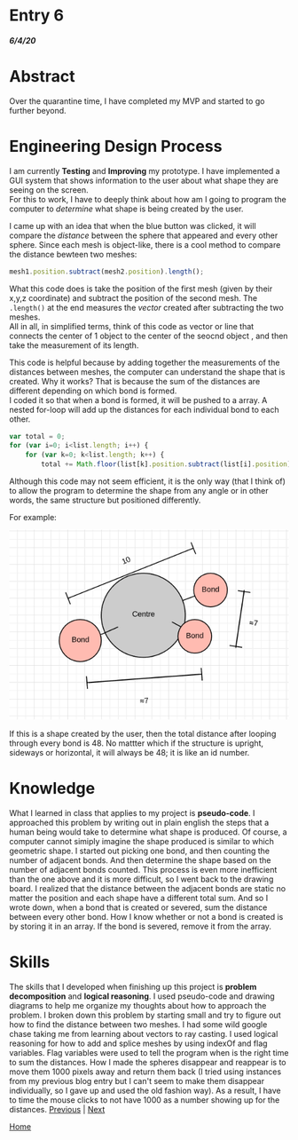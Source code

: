 # Entry 6
##### 6/4/20

# Abstract
Over the quarantine time, I have completed my MVP and started to go further beyond.

# Engineering Design Process
I am currently **Testing** and **Improving** my prototype. I have implemented a GUI system that shows information to the user about what shape
they are seeing on the screen. <br>
For this to work, I have to deeply think about how am I going to program the computer to *determine* what shape is being created
by the user.

I came up with an idea that when the blue button was clicked, it will compare the *distance* between the sphere that appeared and every other
sphere. Since each mesh is object-like, there is a cool method to compare the distance bewteen two meshes:
```javascript
mesh1.position.subtract(mesh2.position).length();
```
What this code does is take the position of the first mesh (given by their x,y,z coordinate) and subtract the position of the second mesh.
The `.length()` at the end measures the *vector* created after subtracting the two meshes. <br>
All in all, in simplified terms, think of this code as vector or line that connects the center of 1 object to the center of the seocnd object
, and then take the measurement of its length.

This code is helpful because by adding together the measurements of the distances between meshes, the computer can understand the shape that is created.
Why it works? That is because the sum of the distances are different depending on which bond is formed. <br>
I coded it so that when a bond is formed, it will be pushed to a array. A nested for-loop will add up the distances for each individual bond
to each other.
```javascript
var total = 0;
for (var i=0; i<list.length; i++) {
    for (var k=0; k<list.length; k++) {
        total += Math.floor(list[k].position.subtract(list[i].position).length());
```
Although this code may not seem efficient, it is the only way (that I think of) to allow the program to determine the shape from
any angle or in other words, the same structure but positioned differently.

For example:<br>

![Diagram](../photo/fp1.PNG)

If this is a shape created by the user, then the total distance after looping through every bond is 48. No mattter which if the structure is upright,
sideways or horizontal, it will always be 48; it is like an id number.

# Knowledge

What I learned in class that applies to my project is **pseudo-code**. I approached this problem by writing out in plain english the steps
that a human being would take to determine what shape is produced. Of course, a computer cannot simiply imagine the shape produced
is similar to which geometric shape. I started out picking one bond, and then counting the number of adjacent bonds. And then determine
the shape based on the number of adjacent bonds counted. This process is even more inefficient than the one above and it is more difficult, so I went
back to the drawing board. I realized that the distance between the adjacent bonds are static no matter the position and each shape have a different total sum.
And so I wrote down, when a bond that is created or severed, sum the distance between every other bond. How I know whether or not a bond is created
is by storing it in an array. If the bond is severed, remove it from the array.

# Skills

The skills that I developed when finishing up this project is **problem decomposition** and **logical reasoning**. I used pseudo-code and drawing diagrams to help me organize my thoughts about how to approach the problem.
I broken down this problem by starting small and try to figure out how to find the distance between two meshes. I had some wild google chase
taking me from learning about vectors to ray casting. I used logical reasoning for how to add and splice meshes by using indexOf and flag variables.
 Flag variables were used to tell the program when is the right time to sum the distances. How I made the spheres disappear and reappear is to
 move them 1000 pixels away and return them back (I tried using instances from my previous blog entry but I can't seem to make them disappear individually, so I gave up and used the old fashion way).
 As a result, I have to time the mouse clicks to not have 1000 as a number showing up for the distances.
[Previous](entry05.md) | [Next](entry07.md)

[Home](../README.md)